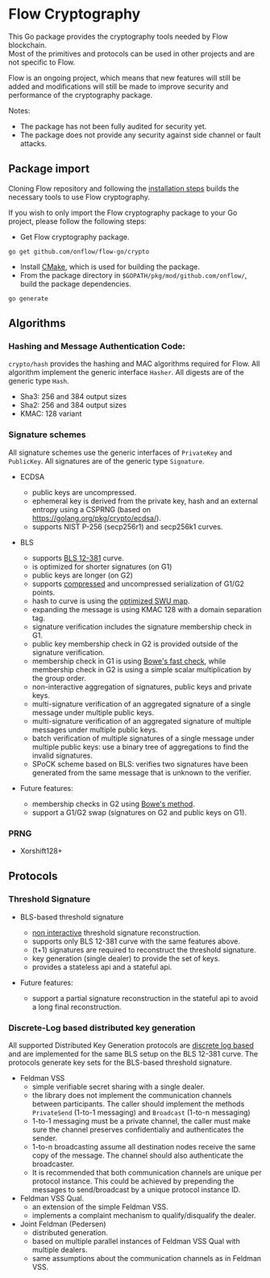 # Flow Cryptography

This Go package provides the cryptography tools needed by Flow blockchain.  
Most of the primitives and protocols can be used in other projects and are not specific to Flow.

Flow is an ongoing project, which means that new features will still be added and modifications will still be made to improve security and performance of the cryptography package.

Notes: 
   - The package has not been fully audited for security yet.
   - The package does not provide any security against side channel or fault attacks.

## Package import

Cloning Flow repository and following the [installation steps](https://github.com/onflow/flow-go) builds the necessary tools to use Flow cryptography. 

If you wish to only import the Flow cryptography package to your Go project, please follow the following steps:

- Get Flow cryptography package.
```
go get github.com/onflow/flow-go/crypto
```
- Install [CMake](https://cmake.org/install/), which is used for building the package.
- From the package directory in `$GOPATH/pkg/mod/github.com/onflow/`, build the package dependencies.
```
go generate
```

## Algorithms

### Hashing and Message Authentication Code:

`crypto/hash` provides the hashing and MAC algorithms required for Flow. All algorithm implement the generic interface `Hasher`. All digests are of the generic type `Hash`.

 * Sha3: 256 and 384 output sizes
 * Sha2: 256 and 384 output sizes
 * KMAC: 128 variant

### Signature schemes 

All signature schemes use the generic interfaces of `PrivateKey` and `PublicKey`. All signatures are of the generic type `Signature`.

 * ECDSA
    * public keys are uncompressed.
    * ephemeral key is derived from the private key, hash and an external entropy using a CSPRNG (based on https://golang.org/pkg/crypto/ecdsa/).
    * supports NIST P-256 (secp256r1) and secp256k1 curves.

 * BLS
    * supports [BLS 12-381](https://electriccoin.co/blog/new-snark-curve/) curve.
    * is optimized for shorter signatures (on G1) 
    * public keys are longer (on G2)
    * supports [compressed](https://www.ietf.org/archive/id/draft-irtf-cfrg-pairing-friendly-curves-08.html#name-zcash-serialization-format-) and uncompressed serialization of G1/G2 points.
    * hash to curve is using the [optimized SWU map](https://eprint.iacr.org/2019/403.pdf).
    * expanding the message is using KMAC 128 with a domain separation tag.
    * signature verification includes the signature membership check in G1. 
    * public key membership check in G2 is provided outside of the signature verification.
    * membership check in G1 is using [Bowe's fast check](https://eprint.iacr.org/2019/814.pdf), while membership check in G2 is using a simple scalar multiplication by the group order.
    * non-interactive aggregation of signatures, public keys and private keys.
    * multi-signature verification of an aggregated signature of a single message under multiple public keys.
    * multi-signature verification of an aggregated signature of multiple messages under multiple public keys.
    * batch verification of multiple signatures of a single message under multiple
    public keys: use a binary tree of aggregations to find the invalid signatures.
    * SPoCK scheme based on BLS: verifies two signatures have been generated from the same message that is unknown to the verifier. 

 * Future features:
    * membership checks in G2 using [Bowe's method](https://eprint.iacr.org/2019/814.pdf).
    * support a G1/G2 swap (signatures on G2 and public keys on G1).
 
### PRNG

 * Xorshift128+

## Protocols

### Threshold Signature

 * BLS-based threshold signature 
    * [non interactive](https://www.iacr.org/archive/pkc2003/25670031/25670031.pdf) threshold signature reconstruction.
    * supports only BLS 12-381 curve with the same features above.
    * (t+1) signatures are required to reconstruct the threshold signature.
    * key generation (single dealer) to provide the set of keys.
    * provides a stateless api and a stateful api. 

 * Future features:
    * support a partial signature reconstruction in the stateful api to avoid a long final reconstruction. 


### Discrete-Log based distributed key generation

All supported Distributed Key Generation protocols are [discrete log based](http://citeseerx.ist.psu.edu/viewdoc/download?doi=10.1.1.50.2737&rep=rep1&type=pdf) and are implemented for the same BLS setup on the BLS 12-381 curve. The protocols generate key sets for the BLS-based threshold signature. 

 * Feldman VSS
    * simple verifiable secret sharing with a single dealer.
    * the library does not implement the communication channels between participants. The caller should implement the methods `PrivateSend` (1-to-1 messaging) and `Broadcast` (1-to-n messaging)  
    * 1-to-1 messaging must be a private channel, the caller must make sure the channel preserves confidentialiy and authenticates the sender. 
    * 1-to-n broadcasting assume all destination nodes receive the same copy of the message. The channel should also authenticate the broadcaster.
    * It is recommended that both communication channels are unique per protocol instance. This could be achieved by prepending the messages to send/broadcast by a unique protocol instance ID.
 * Feldman VSS Qual. 
    * an extension of the simple Feldman VSS.
    * implements a complaint mechanism to qualify/disqualify the dealer.
 * Joint Feldman (Pedersen)
    * distributed generation.
    * based on multiple parallel instances of Feldman VSS Qual with multiple dealers.
    * same assumptions about the communication channels as in Feldman VSS. 





